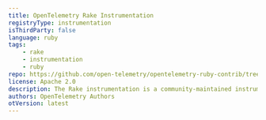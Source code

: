 ```yaml
---
title: OpenTelemetry Rake Instrumentation
registryType: instrumentation
isThirdParty: false
language: ruby
tags:
    - rake
    - instrumentation
    - ruby
repo: https://github.com/open-telemetry/opentelemetry-ruby-contrib/tree/main/instrumentation/rake
license: Apache 2.0
description: The Rake instrumentation is a community-maintained instrumentation for the Rake task invocation.
authors: OpenTelemetry Authors
otVersion: latest
---
```

